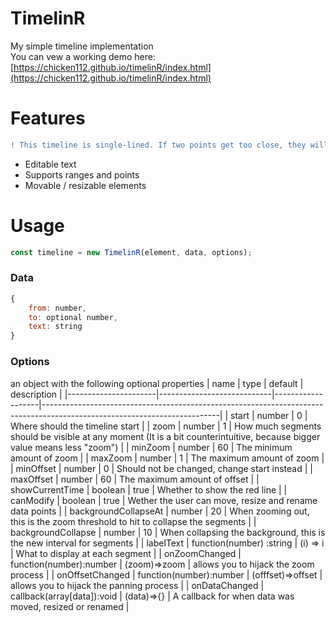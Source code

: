 # TimelinR
My simple timeline implementation <br/>
You can vew a working demo here: [https://chicken112.github.io/timelinR/index.html](https://chicken112.github.io/timelinR/index.html)

# Features
```diff
! This timeline is single-lined. If two points get too close, they will  just simply overlap. !
```
- Editable text
- Supports ranges and points
- Movable / resizable elements

# Usage
```js
const timeline = new TimelinR(element, data, options);
```
### Data
```js
{
    from: number,
    to: optional number,
    text: string
}
```

### Options
an object with the following optional properties
| name                 | type                       | default           | description                                                                                                              |
|----------------------|----------------------------|-------------------|--------------------------------------------------------------------------------------------------------------------------|
| start                | number                     | 0                 | Where should the timeline start                                                                                          |
| zoom                 | number                     | 1                 | How much segments should be visible at any moment (It is a bit counterintuitive, because bigger value means less "zoom") |
| minZoom              | number                     | 60                | The minimum amount of zoom                                                                                               |
| maxZoom              | number                     | 1                 | The maximum amount of zoom                                                                                               |
| minOffset            | number                     | 0                 | Should not be changed, change start instead                                                                              |
| maxOffset            | number                     | 60                | The maximum amount of offset                                                                                             |
| showCurrentTime      | boolean                    | true              | Whether to show the red line                                                                                             |
| canModify            | boolean                    | true              | Wether the user can move, resize and rename data points                                                                  |
| backgroundCollapseAt | number                     | 20                | When zooming out, this is the zoom threshold to hit to collapse the segments                                             |
| backgroundCollapse   | number                     | 10                | When collapsing the background, this is the new interval for segments                                                    |
| labelText            | function(number) :string   | (i) => i          | What to display at each segment                                                                                          |
| onZoomChanged        | function(number):number    | (zoom)=>zoom      | allows you to hijack the zoom process                                                                                    |
| onOffsetChanged      | function(number):number    | (offfset)=>offset | allows you to hijack the panning process                                                                                 |
| onDataChanged        | callback(array[data]):void | (data)=>{}        | A callback for when data was moved, resized or renamed                                                                   |